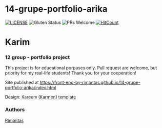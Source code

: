 # 14-grupe-portfolio-arika
[![LICENSE](https://img.shields.io/badge/license-MIT-blue.svg?style=flat-square)](https://github.com/belauzas/HTML5-website-template/blob/master/LICENSE.md)
![Gluten Status](https://img.shields.io/badge/Gluten-Free-green.svg)
![PRs Welcome](https://img.shields.io/badge/PRs-welcome-brightgreen.svg)
[![HitCount](http://hits.dwyl.com/front-end-by-rimantas/14-grupe-portfolio-arika.svg)](http://hits.dwyl.com/front-end-by-rimantas/12-grupe-portfolio)

# Karim
### 12 group - portfolio project

This project is for educational porpuses only. Pull request are welcome, but priority for my real-life students! Thank you for your cooperation!

Site published at https://front-end-by-rimantas.github.io/14-grupe-portfolio-arika/index.html

Design: [Kareem (Karmen) template](https://karmen-v2-html5-portfolio-template.netlify.com/karmen-html5-portfolio-theme/minified/)

### Authors
[Rimantas](https://github.com/belauzas)
